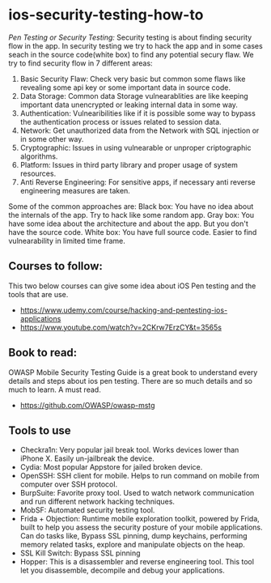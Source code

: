 # ios-security-testing-how-to

*Pen Testing or Security Testing:* Security testing is about finding security flow in the app. In security testing we try to hack the app and in some cases seach in the source code(white box) to find any potential secury flaw. We try to find security flow in 7 different areas: 

1. Basic Security Flaw: Check very basic but common some flaws like revealing some api key or some important data in source code.
1. Data Storage: Common data Storage vulnearablities are like keeping important data unencrypted or leaking internal data in some way.
2. Authentication: Vulnearibilities like if it is possible some way to bypass the authentication process or issues related to session data.
3. Network: Get unauthorized data from the Network with SQL injection or in some other way.
4. Cryptographic: Issues in using vulnearable or unproper criptographic algorithms.
5. Platform: Issues in third party library and proper usage of system resources.
6. Anti Reverse Engineering: For sensitive apps, if necessary anti reverse engineering measures are taken.

Some of the common approaches are:
Black box: You have no idea about the internals of the app. Try to hack like some random app.
Gray box: You have some idea about the architecture and about the app. But you don't have the source code.
White box: You have full source code. Easier to find vulnearability in limited time frame.


## Courses to follow:
This two below courses can give some idea about iOS Pen testing and the tools that are use.

* https://www.udemy.com/course/hacking-and-pentesting-ios-applications
* https://www.youtube.com/watch?v=2CKrw7ErzCY&t=3565s

## Book to read:
OWASP Mobile Security Testing Guide is a great book to understand every details and steps about ios pen testing. There are so much details and so much to learn. A must read. 

* https://github.com/OWASP/owasp-mstg

## Tools to use
* Checkra1n: Very popular jail break tool. Works devices lower than iPhone X. Easily un-jailbreak the device. 
* Cydia: Most popular Appstore for jailed broken device.
* OpenSSH: SSH client for mobile. Helps to run command on mobile from computer over SSH protocol.
* BurpSuite: Favorite proxy tool. Used to watch network communication and run different network hacking techniques.
* MobSF: Automated security testing tool.
* Frida + Objection: Runtime mobile exploration toolkit, powered by Frida, built to help you assess the security posture of your mobile applications. Can do tasks like, Bypass SSL pinning, dump keychains, performing memory related tasks, explore and manipulate objects on the heap. 
* SSL Kill Switch: Bypass SSL pinning
* Hopper: This is a disassembler and reverse engineering tool. This tool let you disassemble, decompile and debug your applications.
